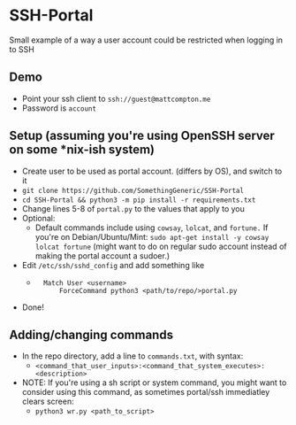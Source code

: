 # SSH-Portal
Small example of a way a user account could be restricted when logging in to SSH
## Demo
* Point your ssh client to `ssh://guest@mattcompton.me`
* Password is `account`
## Setup (assuming you're using OpenSSH server on some *nix-ish system)
* Create user to be used as portal account. (differs by OS), and switch to it
* `git clone https://github.com/SomethingGeneric/SSH-Portal`
* `cd SSH-Portal && python3 -m pip install -r requirements.txt`
* Change lines 5-8 of `portal.py` to the values that apply to you
* Optional:
    * Default commands include using `cowsay`, `lolcat`, and `fortune.` If you're on Debian/Ubuntu/Mint: `sudo apt-get install -y cowsay lolcat fortune` (might want to do on regular sudo account instead of making the portal account a sudoer.)
* Edit `/etc/ssh/sshd_config` and add something like
    * ```
        Match User <username>
            ForceCommand python3 <path/to/repo/>portal.py
* Done!
## Adding/changing commands
* In the repo directory, add a line to `commands.txt`, with syntax:
    * ```<command_that_user_inputs>:<command_that_system_executes>:<description>```
* NOTE: If you're using a sh script or system command, you might want to consider using this command, as sometimes portal/ssh immediatley clears screen:
    * ```python3 wr.py <path_to_script>```
